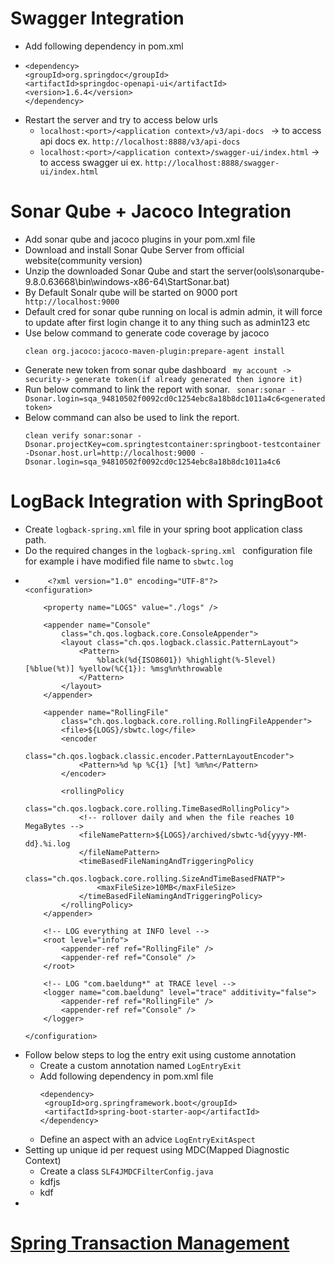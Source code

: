 # Swagger Integration 
 - Add following dependency in pom.xml
 -   ```
     <dependency>
     <groupId>org.springdoc</groupId>
     <artifactId>springdoc-openapi-ui</artifactId>
     <version>1.6.4</version>
     </dependency>
     ```
 - Restart the server and try to access below urls
   -  ``` localhost:<port>/<application context>/v3/api-docs  ``` -> to access api docs ex. ``` http://localhost:8888/v3/api-docs  ```
   -  ``` localhost:<port>/<application context>/swagger-ui/index.html ``` -> to access swagger ui ex. ``` http://localhost:8888/swagger-ui/index.html  ```

# Sonar Qube + Jacoco Integration 
- Add sonar qube and jacoco plugins in your pom.xml file
- Download and install Sonar Qube Server from official website(community version)
- Unzip the downloaded Sonar Qube and start the server(ools\sonarqube-9.8.0.63668\bin\windows-x86-64\StartSonar.bat)
- By Default Sonalr qube will be started on 9000 port ``` http://localhost:9000```
- Default cred for sonar qube running on local is admin admin, it will force to update after first login change it to any thing such as admin123 etc
- Use below command to generate code coverage by jacoco
  ```
  clean org.jacoco:jacoco-maven-plugin:prepare-agent install
  ```
- Generate new token from sonar qube dashboard ``` my account -> security-> generate token(if already generated then ignore it)```
- Run below command to link the report with sonar.
  ``` sonar:sonar -Dsonar.login=sqa_94810502f0092cd0c1254ebc8a18b8dc1011a4c6<generated token>```
- Below command can also be used to link the report.
  ```
  clean verify sonar:sonar -Dsonar.projectKey=com.springtestcontainer:springboot-testcontainer -Dsonar.host.url=http://localhost:9000 -Dsonar.login=sqa_94810502f0092cd0c1254ebc8a18b8dc1011a4c6
  ```
# LogBack Integration with SpringBoot
 - Create ``` logback-spring.xml ``` file in your spring boot application class path.
 - Do the required changes in the ``` logback-spring.xml  ``` configuration file for example i have modified file name to ``` sbwtc.log ```
 -  ```
         <?xml version="1.0" encoding="UTF-8"?>
    <configuration>

        <property name="LOGS" value="./logs" />

        <appender name="Console"
            class="ch.qos.logback.core.ConsoleAppender">
            <layout class="ch.qos.logback.classic.PatternLayout">
                <Pattern>
                    %black(%d{ISO8601}) %highlight(%-5level) [%blue(%t)] %yellow(%C{1}): %msg%n%throwable
                </Pattern>
            </layout>
        </appender>

        <appender name="RollingFile"
            class="ch.qos.logback.core.rolling.RollingFileAppender">
            <file>${LOGS}/sbwtc.log</file>
            <encoder
                class="ch.qos.logback.classic.encoder.PatternLayoutEncoder">
                <Pattern>%d %p %C{1} [%t] %m%n</Pattern>
            </encoder>

            <rollingPolicy
                class="ch.qos.logback.core.rolling.TimeBasedRollingPolicy">
                <!-- rollover daily and when the file reaches 10 MegaBytes -->
                <fileNamePattern>${LOGS}/archived/sbwtc-%d{yyyy-MM-dd}.%i.log
                </fileNamePattern>
                <timeBasedFileNamingAndTriggeringPolicy
                    class="ch.qos.logback.core.rolling.SizeAndTimeBasedFNATP">
                    <maxFileSize>10MB</maxFileSize>
                </timeBasedFileNamingAndTriggeringPolicy>
            </rollingPolicy>
        </appender>

        <!-- LOG everything at INFO level -->
        <root level="info">
            <appender-ref ref="RollingFile" />
            <appender-ref ref="Console" />
        </root>

        <!-- LOG "com.baeldung*" at TRACE level -->
        <logger name="com.baeldung" level="trace" additivity="false">
            <appender-ref ref="RollingFile" />
            <appender-ref ref="Console" />
        </logger>

    </configuration> 
    ```
 - Follow below steps to log the entry exit using custome annotation
   - Create a custom annotation named ``` LogEntryExit  ```
   - Add following dependency in pom.xml file
     ```
     <dependency>
      <groupId>org.springframework.boot</groupId>
      <artifactId>spring-boot-starter-aop</artifactId>
     </dependency>
     ```
   - Define an aspect with an advice ``` LogEntryExitAspect ```
 - Setting up unique id per request using MDC(Mapped Diagnostic Context)
   - Create a class ``` SLF4JMDCFilterConfig.java ```
   - kdfjs
   - kdf
 - 
# [Spring Transaction Management](/spring-transaction.md)

